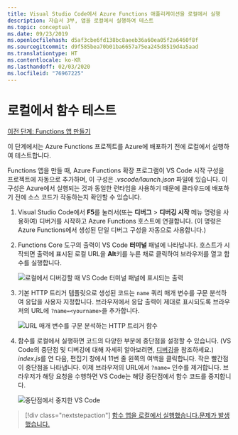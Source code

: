 ```yaml
---
title: Visual Studio Code에서 Azure Functions 애플리케이션을 로컬에서 실행
description: 자습서 3부, 앱을 로컬에서 실행하여 테스트
ms.topic: conceptual
ms.date: 09/23/2019
ms.openlocfilehash: d5af3cbe6fd138bc8aeeb36a60ea05f2a6460f8f
ms.sourcegitcommit: d9f585bea70b01ba6657a75ea245d8519d4a5aad
ms.translationtype: HT
ms.contentlocale: ko-KR
ms.lasthandoff: 02/03/2020
ms.locfileid: "76967225"
---
```

# <a name="test-the-function-locally"></a>로컬에서 함수 테스트

[이전 단계: Functions 앱 만들기](tutorial-vscode-serverless-node-02.md)

이 단계에서는 Azure Functions 프로젝트를 Azure에 배포하기 전에 로컬에서 실행하여 테스트합니다.

Functions 앱을 만들 때, Azure Functions 확장 프로그램이 VS Code 시작 구성을 프로젝트에 자동으로 추가하며, 이 구성은 *.vscode/launch.json* 파일에 있습니다. 이 구성은 Azure에서 실행되는 것과 동일한 런타임을 사용하기 때문에 클라우드에 배포하기 전에 소스 코드가 작동하는지 확인할 수 있습니다.

1. Visual Studio Code에서 **F5**를 눌러서(또는 **디버그** > **디버깅 시작** 메뉴 명령을 사용하여) 디버거를 시작하고 Azure Functions 호스트에 연결합니다. (이 명령은 Azure Functions에서 생성된 단일 디버그 구성을 자동으로 사용합니다.)

1. Functions Core 도구의 출력이 VS Code **터미널** 패널에 나타납니다. 호스트가 시작되면 출력에 표시된 로컬 URL을 **Alt**키를 누른 채로 클릭하여 브라우저를 열고 함수를 실행합니다.

    ![로컬에서 디버깅할 때 VS Code 터미널 패널에 표시되는 출력](media/functions-extension/local-test-output.png)

1. 기본 HTTP 트리거 템플릿으로 생성된 코드는 `name` 쿼리 매개 변수를 구문 분석하여 응답을 사용자 지정합니다. 브라우저에서 응답 출력이 제대로 표시되도록 브라우저의 URL에 `?name=<yourname>`을 추가합니다.

    ![URL 매개 변수를 구문 분석하는 HTTP 트리거 함수](media/functions-extension/local-test-browser.png)

1. 함수를 로컬에서 실행하면 코드의 다양한 부분에 중단점을 설정할 수 있습니다. (VS Code의 중단점 및 디버깅에 대해 자세히 알아보려면, [디버깅](https://code.visualstudio.com/docs/editor/debugging)을 참조하세요.) *index.js*를 연 다음, 편집기 창에서 11번 줄 왼쪽의 여백을 클릭합니다. 작은 빨간점이 중단점을 나타냅니다. 이제 브라우저의 URL에서 `?name=` 인수를 제거합니다. 브라우저가 해당 요청을 수행하면 VS Code는 해당 중단점에서 함수 코드를 중지합니다.

    ![중단점에서 중지한 VS Code](media/functions-extension/debugging-breakpoint.png)

> [!div class="nextstepaction"]
> [함수 앱을 로컬에서 실행했습니다.](tutorial-vscode-serverless-node-04.md)[문제가 발생했습니다.](https://www.research.net/r/PWZWZ52?tutorial=node-deployment-azurefunctions&step=run-app)
